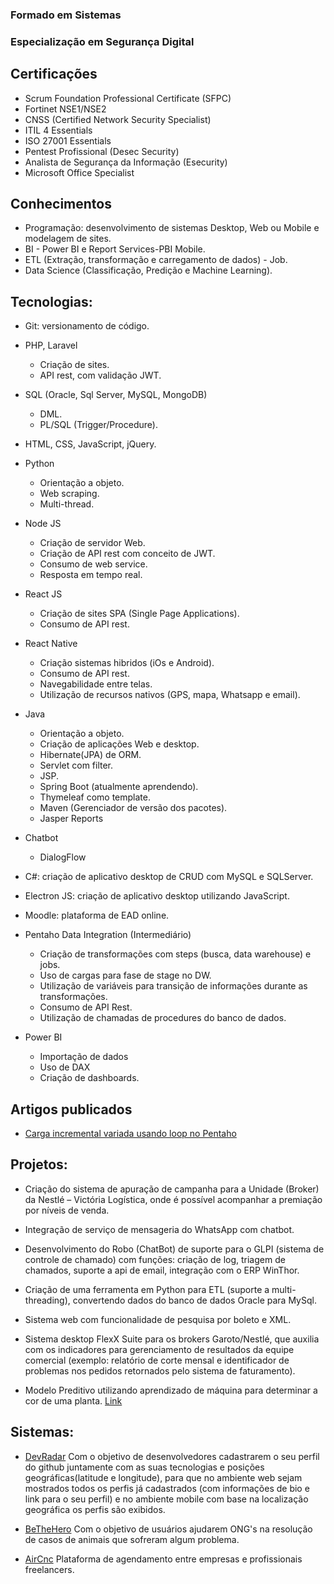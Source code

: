 ### Formado em Sistemas
### Especialização em Segurança Digital

## Certificações
* Scrum Foundation Professional Certificate (SFPC)
* Fortinet NSE1/NSE2
* CNSS (Certified Network Security Specialist)
* ITIL 4 Essentials
* ISO 27001 Essentials
* Pentest Profissional (Desec Security)
* Analista de Segurança da Informação (Esecurity)
* Microsoft Office Specialist

## Conhecimentos
* Programação: desenvolvimento de sistemas Desktop, Web ou Mobile e modelagem de sites.
* BI - Power BI e Report Services-PBI Mobile.
* ETL (Extração, transformação e carregamento de dados) - Job.
* Data Science (Classificação, Predição e Machine Learning).

## Tecnologias:
* Git: versionamento de código.
* PHP, Laravel
	- Criação de sites.
	- API rest, com validação JWT.
* SQL (Oracle, Sql Server, MySQL, MongoDB)
	- DML.
	- PL/SQL (Trigger/Procedure).
* HTML, CSS, JavaScript, jQuery.
* Python
	- Orientação a objeto.
	- Web scraping.
	- Multi-thread.
* Node JS
	- Criação de servidor Web.
	- Criação de API rest com conceito de JWT.
	- Consumo de web service.
	- Resposta em tempo real.
* React JS
	- Criação de sites SPA (Single Page Applications).
	- Consumo de API rest.
* React Native
	- Criação sistemas hibridos (iOs e Android).
	- Consumo de API rest.
	- Navegabilidade entre telas.
	- Utilização de recursos nativos (GPS, mapa, Whatsapp e email).
* Java
	- Orientação a objeto.
	- Criação de aplicações Web e desktop.
	- Hibernate(JPA) de ORM.
	- Servlet com filter.
	- JSP.
	- Spring Boot (atualmente aprendendo).
	- Thymeleaf como template.
	- Maven (Gerenciador de versão dos pacotes).
	- Jasper Reports
* Chatbot
	- DialogFlow
	
* C#: criação de aplicativo desktop de CRUD com MySQL e SQLServer.
* Electron JS: criação de aplicativo desktop utilizando JavaScript.
* Moodle: plataforma de EAD online.
* Pentaho Data Integration (Intermediário)
	- Criação de transformações com steps (busca, data warehouse) e jobs.
	- Uso de cargas para fase de stage no DW.
	- Utilização de variáveis para transição de informações durante as transformações.
	- Consumo de API Rest.
	- Utilização de chamadas de procedures do banco de dados.
* Power BI
	- Importação de dados
	- Uso de DAX
	- Criação de dashboards.

## Artigos publicados
* [Carga incremental variada usando loop no Pentaho](https://www.linkedin.com/pulse/pentaho-carga-incremental-variada-usando-loop-matheus-da-cruz/)

## Projetos:
* Criação do sistema de apuração de campanha para a Unidade (Broker) da Nestlé – Victória Logística, onde é possível acompanhar a premiação por níveis de venda.

* Integração de serviço de mensageria do WhatsApp com chatbot.

* Desenvolvimento do Robo (ChatBot) de suporte para o GLPI (sistema de controle de chamado) com funções: criação de log, triagem de chamados, suporte a api de email, integração com o ERP WinThor.

* Criação de uma ferramenta em Python para ETL (suporte a multi-threading), convertendo dados do banco de dados Oracle para MySql.

* Sistema web com funcionalidade de pesquisa por boleto e XML.

* Sistema desktop FlexX Suite para os brokers Garoto/Nestlé, que auxilia com os indicadores para gerenciamento de resultados da equipe comercial (exemplo: relatório de corte mensal e identificador de problemas nos pedidos retornados pelo sistema de faturamento).

* Modelo Preditivo utilizando aprendizado de máquina para determinar a cor de uma planta. [Link](https://github.com/Matheuscruztj/Projeto-IRIS/)

## Sistemas:
* [DevRadar](https://github.com/Matheuscruztj/Semana_Omnistack_10/blob/master/README.md)
Com o objetivo de desenvolvedores cadastrarem o seu perfil do github juntamente com as suas tecnologias e posições geográficas(latitude e longitude), para que no ambiente web sejam mostrados todos os perfis já cadastrados (com informações de bio e link para o seu perfil) e no ambiente mobile com base na localização geográfica os perfis são exibidos.

* [BeTheHero](https://github.com/Matheuscruztj/Semana_Omnistack_11/)
Com o objetivo de usuários ajudarem ONG's na resolução de casos de animais que sofreram algum problema.

* [AirCnc](https://github.com/Matheuscruztj/Semana_Omnistack_9/)
Plataforma de agendamento entre empresas e profissionais freelancers.
